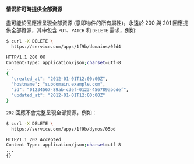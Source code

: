 #### 情況許可時提供全部資源

盡可能於回應裡呈現全部資源 (意即物件的所有屬性)。永遠於 200 與 201 回應提供全部資源，其中包含 `PUT`、`PATCH` 和 `DELETE`
需求，例如:

```bash
$ curl -X DELETE \  
  https://service.com/apps/1f9b/domains/0fd4

HTTP/1.1 200 OK
Content-Type: application/json;charset=utf-8
...
{
  "created_at": "2012-01-01T12:00:00Z",
  "hostname": "subdomain.example.com",
  "id": "01234567-89ab-cdef-0123-456789abcdef",
  "updated_at": "2012-01-01T12:00:00Z"
}
```

`202` 回應不會完整呈現全部資源，例如：

```bash
$ curl -X DELETE \  
  https://service.com/apps/1f9b/dynos/05bd

HTTP/1.1 202 Accepted
Content-Type: application/json;charset=utf-8
...
{}
```
